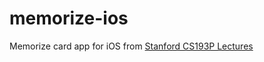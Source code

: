 # memorize-ios

Memorize card app for iOS from [Stanford CS193P Lectures](https://www.youtube.com/playlist?list=PLpGHT1n4-mAsxuRxVPv7kj4-dQYoC3VVu)
